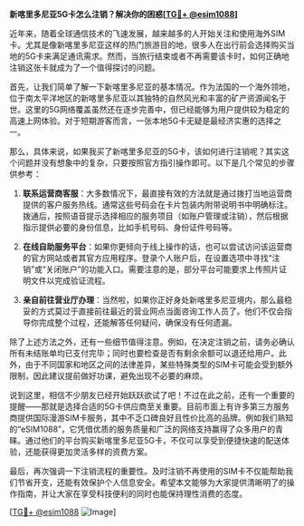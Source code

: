**新喀里多尼亚5G卡怎么注销？解决你的困惑[[TG💪+ @esim1088](https://t.me/s/esim1088)]**

近年来，随着全球通信技术的飞速发展，越来越多的人开始关注和使用海外SIM卡。尤其是像新喀里多尼亚这样的热门旅游目的地，很多人在出行前会选择购买当地的5G卡来满足通讯需求。然而，当旅行结束或者不再需要该卡时，如何正确地注销这张卡就成为了一个值得探讨的问题。

首先，让我们简单了解一下新喀里多尼亚的基本情况。作为法国的一个海外领地，位于南太平洋地区的新喀里多尼亚以其独特的自然风光和丰富的矿产资源闻名于世。这里的5G网络覆盖虽然还在逐步完善中，但已经能够为用户提供较为稳定的高速上网体验。对于短期游客而言，一张本地5G卡无疑是最经济实惠的选择之一。

那么，具体来说，如果我买了新喀里多尼亚的5G卡，该如何进行注销呢？其实这个问题并没有想象中的复杂，只要按照官方指引操作即可。以下是几个常见的步骤供参考：

1. **联系运营商客服**：大多数情况下，最直接有效的方法就是通过拨打当地运营商提供的客户服务热线。通常这些号码会在卡片包装内附带说明书中明确标注。拨通后，按照语音提示选择相应的服务项目（如账户管理或注销），然后根据指示提供必要的身份信息，比如手机号码、身份证件号码等。

2. **在线自助服务平台**：如果你更倾向于线上操作的话，也可以尝试访问该运营商的官方网站或者其官方应用程序。登录个人账户后，在设置选项中寻找“注销”或“关闭账户”的功能入口。需要注意的是，部分平台可能要求上传照片证明文件以完成验证流程。

3. **亲自前往营业厅办理**：当然啦，如果你正好身处新喀里多尼亚境内，那么最稳妥的方式莫过于直接前往最近的营业网点当面咨询工作人员了。他们不仅会指导你完成整个过程，还能解答任何疑问，确保没有任何遗漏。

除了上述方法之外，还有一些细节值得注意。例如，在决定注销之前，请务必确认所有未结账单均已支付完毕；同时也要检查是否有剩余余额可以退还给用户。此外，由于不同国家和地区之间的法律差异，某些特殊类型的SIM卡可能会受到额外限制，因此建议提前做好功课，避免出现不必要的麻烦。

说到这里，相信不少朋友已经开始跃跃欲试了吧！不过在此之前，还有一个重要的提醒——那就是选择合适的5G卡供应商至关重要。目前市面上有许多第三方服务商提供国际漫游SIM卡服务，其中不乏口碑良好且性价比高的品牌。例如我们熟知的“eSIM1088”，它凭借优质的服务质量和广泛的网络支持赢得了众多用户的青睐。通过他们的平台购买新喀里多尼亚5G卡，不仅可以享受到便捷快速的配送体验，还能获得更加灵活多样的资费方案。

最后，再次强调一下注销流程的重要性。及时注销不再使用的SIM卡不仅能帮助我们节省开支，还能有效保护个人信息安全。希望本文能够为大家提供清晰明了的操作指南，并让大家在享受科技便利的同时也能保持理性消费的态度。

[[TG💪+ @esim1088](https://t.me/s/esim1088) ![Image](https://i.postimg.cc/4NQfJmqS/Snipaste-2025-05-13-00-14-12.png)]